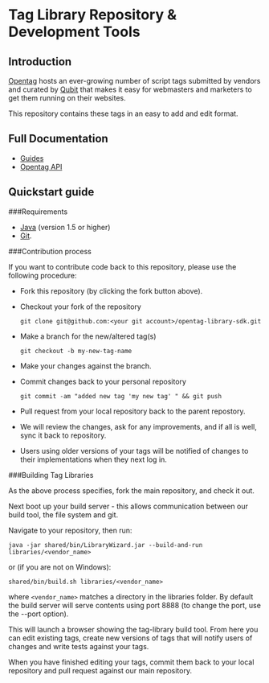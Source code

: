 # Tag Library Repository & Development Tools

## Introduction

[Opentag](https://opentag.qubitproducts.com/QDashboard) hosts an ever-growing number of script tags submitted by vendors and curated by [Qubit](http://www.qubitproducts.com) that makes it easy for webmasters and marketers to get them running on their websites. 

This repository contains these tags in an easy to add and edit format. 

## Full Documentation

- [Guides](https://opentag.qubitproducts.com/tagsdk/docs/template.html#!/guide/getting_started)
- [Opentag API](https://opentag.qubitproducts.com/tagsdk/docs/template.html#!/api/qubit.opentag.BaseTag)

## Quickstart guide

###Requirements

- [Java](https://www.java.com/en/download/) (version 1.5 or higher) 
- [Git](http://git-scm.com/downloads). 

###Contribution process

If you want to contribute code back to this repository, please use the following procedure:

 * Fork this repository (by clicking the fork button above). 
 * Checkout your fork of the repository 

   ```git clone git@github.com:<your git account>/opentag-library-sdk.git```
 
 * Make a branch for the new/altered tag(s) 
 
   ```git checkout -b my-new-tag-name```
 
 * Make your changes against the branch. 
 * Commit changes back to your personal repository 
 
   ```git commit -am "added new tag 'my new tag' " && git push```
 
 * Pull request from your local repository back to the parent repostory. 

 * We will review the changes, ask for any improvements, and if all is well, sync it back to repository. 

 * Users using older versions of your tags will be notified of changes to their implementations when they next log in.

###Building Tag Libraries

As the above process specifies, fork the main repository, and check it out.

Next boot up your build server - this allows communication between our build tool, the file system and git. 

Navigate to your repository, then run:

```
java -jar shared/bin/LibraryWizard.jar --build-and-run libraries/<vendor_name>
```

or (if you are not on Windows):

```
shared/bin/build.sh libraries/<vendor_name>
```

where ```<vendor_name>``` matches a directory in the libraries folder. By default the build server will serve contents using port 8888 (to change the port, use the --port <port number> option).

This will launch a browser showing the tag-library build tool. From here you can edit existing tags, create new versions of tags that will notify users of changes and write tests against your tags.

When you have finished editing your tags, commit them back to your local repository and pull request against our main repository.  
